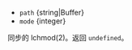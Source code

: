 <!-- YAML
deprecated: v0.4.7
-->

* `path` {string|Buffer}
* `mode` {integer}

同步的 lchmod(2)。返回 `undefined`。

